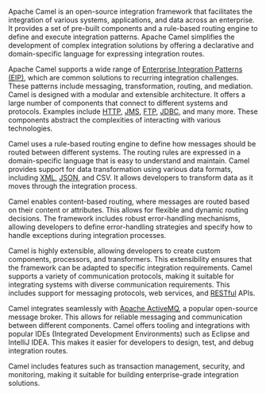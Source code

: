 Apache Camel is an open-source integration framework that facilitates the integration of various systems, applications, and data across an enterprise. It provides a set of pre-built components and a rule-based routing engine to define and execute integration patterns. Apache Camel simplifies the development of complex integration solutions by offering a declarative and domain-specific language for expressing integration routes.

Apache Camel supports a wide range of [Enterprise Integration Patterns (EIP)](../misc/eip.md), which are common solutions to recurring integration challenges. These patterns include messaging, transformation, routing, and mediation. Camel is designed with a modular and extensible architecture. It offers a large number of components that connect to different systems and protocols. Examples include [HTTP](../web/http.md), [JMS](../misc/jms.md), [FTP](../protocols/ftp.md), [JDBC](../misc/jdbc.md), and many more. These components abstract the complexities of interacting with various technologies.

Camel uses a rule-based routing engine to define how messages should be routed between different systems. The routing rules are expressed in a domain-specific language that is easy to understand and maintain. Camel provides support for data transformation using various data formats, including [XML](../programming/xml.md), [JSON](../misc/json.md), and CSV. It allows developers to transform data as it moves through the integration process.

Camel enables content-based routing, where messages are routed based on their content or attributes. This allows for flexible and dynamic routing decisions. The framework includes robust error-handling mechanisms, allowing developers to define error-handling strategies and specify how to handle exceptions during integration processes.

Camel is highly extensible, allowing developers to create custom components, processors, and transformers. This extensibility ensures that the framework can be adapted to specific integration requirements. Camel supports a variety of communication protocols, making it suitable for integrating systems with diverse communication requirements. This includes support for messaging protocols, web services, and [RESTful](../web/restapis.md) APIs.

Camel integrates seamlessly with [Apache ActiveMQ](../misc/activemq.md), a popular open-source message broker. This allows for reliable messaging and communication between different components. Camel offers tooling and integrations with popular IDEs (Integrated Development Environments) such as Eclipse and IntelliJ IDEA. This makes it easier for developers to design, test, and debug integration routes.

Camel includes features such as transaction management, security, and monitoring, making it suitable for building enterprise-grade integration solutions.